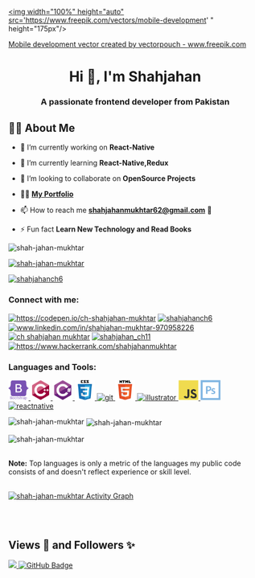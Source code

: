 
<a href="#"><img width="100%" height="auto" src='https://www.freepik.com/vectors/mobile-development' " height="175px"/></a>

 
<a href='https://www.freepik.com/vectors/mobile-development'>Mobile development vector created by vectorpouch - www.freepik.com</a>
 
 
<h1 align="center">Hi 👋, I'm Shahjahan</h1>
<h3 align="center">A passionate frontend developer from Pakistan</h3>

## 🙋‍♂️ About Me

- 🔭 I’m currently working on **React-Native**

- 🌱 I’m currently learning **React-Native,Redux**

- 👯 I’m looking to collaborate on **OpenSource Projects**

- 👨‍💻 **[My Portfolio](https://shahjahan-it.me)**

- 📫 How to reach me **shahjahanmukhtar62@gmail.com** :speech_balloon:

- ⚡ Fun fact **Learn New Technology and Read Books**

<p align="left"> <img src="https://komarev.com/ghpvc/?username=shah-jahan-mukhtar&label=Profile%20views&color=0e75b6&style=flat" alt="shah-jahan-mukhtar" /> </p>

<p align="left"> <a href="https://github.com/ryo-ma/github-profile-trophy"><img src="https://github-profile-trophy.vercel.app/?username=shah-jahan-mukhtar" alt="shah-jahan-mukhtar" /></a> </p>

<p align="left"> <a href="https://twitter.com/shahjahanch6" target="blank"><img src="https://img.shields.io/twitter/follow/shahjahanch6?logo=twitter&style=for-the-badge" alt="shahjahanch6" /></a> </p>




<h3 align="left">Connect with me:</h3>
<p align="left">
<a href="https://codepen.io/ch-shahjahan-mukhtar" target="blank"><img align="center" src="https://raw.githubusercontent.com/rahuldkjain/github-profile-readme-generator/master/src/images/icons/Social/codepen.svg" alt="https://codepen.io/ch-shahjahan-mukhtar" height="30" width="40" /></a>
<a href="https://twitter.com/shahjahanch6" target="blank"><img align="center" src="https://raw.githubusercontent.com/rahuldkjain/github-profile-readme-generator/master/src/images/icons/Social/twitter.svg" alt="shahjahanch6" height="30" width="40" /></a>
<a href="https://linkedin.com/in/shahjahan-mukhtar-970958226" target="blank"><img align="center" src="https://raw.githubusercontent.com/rahuldkjain/github-profile-readme-generator/master/src/images/icons/Social/linked-in-alt.svg" alt="www.linkedin.com/in/shahjahan-mukhtar-970958226" height="30" width="40" /></a>
<a href="https://fb.com/ch shahjahan mukhtar" target="blank"><img align="center" src="https://raw.githubusercontent.com/rahuldkjain/github-profile-readme-generator/master/src/images/icons/Social/facebook.svg" alt="ch shahjahan mukhtar" height="30" width="40" /></a>
<a href="https://instagram.com/shahjahan_ch11" target="blank"><img align="center" src="https://raw.githubusercontent.com/rahuldkjain/github-profile-readme-generator/master/src/images/icons/Social/instagram.svg" alt="shahjahan_ch11" height="30" width="40" /></a>
<a href="https://www.hackerrank.com/shahjahanmukhtar" target="blank"><img align="center" src="https://raw.githubusercontent.com/rahuldkjain/github-profile-readme-generator/master/src/images/icons/Social/hackerrank.svg" alt="https://www.hackerrank.com/shahjahanmukhtar" height="30" width="40" /></a>
</p>

<h3 align="left">Languages and Tools:</h3>
<p align="left"> <a href="https://getbootstrap.com" target="_blank" rel="noreferrer"> <img src="https://raw.githubusercontent.com/devicons/devicon/master/icons/bootstrap/bootstrap-plain-wordmark.svg" alt="bootstrap" width="40" height="40"/> </a> <a href="https://www.w3schools.com/cpp/" target="_blank" rel="noreferrer"> <img src="https://raw.githubusercontent.com/devicons/devicon/master/icons/cplusplus/cplusplus-original.svg" alt="cplusplus" width="40" height="40"/> </a> <a href="https://www.w3schools.com/cs/" target="_blank" rel="noreferrer"> <img src="https://raw.githubusercontent.com/devicons/devicon/master/icons/csharp/csharp-original.svg" alt="csharp" width="40" height="40"/> </a> <a href="https://www.w3schools.com/css/" target="_blank" rel="noreferrer"> <img src="https://raw.githubusercontent.com/devicons/devicon/master/icons/css3/css3-original-wordmark.svg" alt="css3" width="40" height="40"/> </a> <a href="https://git-scm.com/" target="_blank" rel="noreferrer"> <img src="https://www.vectorlogo.zone/logos/git-scm/git-scm-icon.svg" alt="git" width="40" height="40"/> </a> <a href="https://www.w3.org/html/" target="_blank" rel="noreferrer"> <img src="https://raw.githubusercontent.com/devicons/devicon/master/icons/html5/html5-original-wordmark.svg" alt="html5" width="40" height="40"/> </a> <a href="https://www.adobe.com/in/products/illustrator.html" target="_blank" rel="noreferrer"> <img src="https://www.vectorlogo.zone/logos/adobe_illustrator/adobe_illustrator-icon.svg" alt="illustrator" width="40" height="40"/> </a> <a href="https://developer.mozilla.org/en-US/docs/Web/JavaScript" target="_blank" rel="noreferrer"> <img src="https://raw.githubusercontent.com/devicons/devicon/master/icons/javascript/javascript-original.svg" alt="javascript" width="40" height="40"/> </a> <a href="https://www.photoshop.com/en" target="_blank" rel="noreferrer"> <img src="https://raw.githubusercontent.com/devicons/devicon/master/icons/photoshop/photoshop-line.svg" alt="photoshop" width="40" height="40"/> </a> <a href="https://reactnative.dev/" target="_blank" rel="noreferrer"> <img src="https://reactnative.dev/img/header_logo.svg" alt="reactnative" width="40" height="40"/> </a> </p>

<p><img align="left" src="https://github-readme-stats.vercel.app/api/top-langs?username=shah-jahan-mukhtar&show_icons=true&locale=en&layout=compact" alt="shah-jahan-mukhtar" /></p>

<p>&nbsp;<img align="center" src="https://github-readme-stats.vercel.app/api?username=shah-jahan-mukhtar&show_icons=true&locale=en" alt="shah-jahan-mukhtar" /></p>







<p><img align="center" src="https://github-readme-streak-stats.herokuapp.com/?user=shah-jahan-mukhtar&" alt="shah-jahan-mukhtar" /></p>

 <br/>
  <b>Note:</b> Top languages is only a metric of the languages my public code consists of and doesn't reflect experience or skill level.

<br/>
<br/>


<a href="https://github.com/shah-jahan-mukhtar/github-readme-activity-graph"><img alt="shah-jahan-mukhtar Activity Graph" src="https://activity-graph.herokuapp.com/graph?username=shah-jahan-mukhtar&bg_color=0D1117&color=5BCDEC&line=5BCDEC&point=FFFFFF&hide_border=true" /></a>

<br/>
<br/>


## Views  :eyes: and Followers :sparkles:
<a href="https://github.com/Meghna-DAS/github-profile-views-counter">
    <img src="https://komarev.com/ghpvc/?username=shah-jahan-mukhtar">
</a>
<a href="https://github.com/shah-jahan-mukhtar?tab=followers"><img src="https://img.shields.io/github/followers/shah-jahan-mukhtar?label=Followers&style=social" alt="GitHub Badge"></a>
